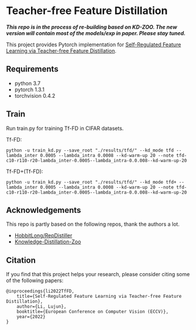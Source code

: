 # Teacher-free Feature Distillation
***This repo is in the process of re-building based on KD-ZOO. The new version will contain most of the models/exp in paper. Please stay tuned.***

This project provides Pytorch implementation for [Self-Regulated Feature Learning via Teacher-free Feature Distillation](https://lilujunai.github.io/Teacher-free-Distillation/).


## Requirements
- python 3.7
- pytorch 1.3.1
- torchvision 0.4.2



## Train 
Run train.py for training Tf-FD in CIFAR datasets. 

Tf-FD:

`python -u train_kd.py --save_root "./results/tfd/" --kd_mode tfd --lambda_inter 0.0005 --lambda_intra 0.0008 --kd-warm-up 20 --note tfd-c10-r110-r20-lambda_inter-0.0005--lambda_intra-0.0.008--kd-warm-up-20`

Tf-FD+(Tf-FD):

`python -u train_kd.py --save_root "./results/tfd/" --kd_mode tfd+ --lambda_inter 0.0005 --lambda_intra 0.0008 --kd-warm-up 20 --note tfd-c10-r110-r20-lambda_inter-0.0005--lambda_intra-0.0.008--kd-warm-up-20`

## Acknowledgements
This repo is partly based on the following repos, thank the authors a lot.
- [HobbitLong/RepDistiller](https://github.com/HobbitLong/RepDistiller)
- [Knowledge-Distillation-Zoo](https://github.com/AberHu/Knowledge-Distillation-Zoo)

## Citation
If you find that this project helps your research, please consider citing some of the following papers:

```
@inproceedings{li2022TfFD,
    title={Self-Regulated Feature Learning via Teacher-free Feature Distillation},
    author={Li, Lujun},
    booktitle={European Conference on Computer Vision (ECCV)},
    year={2022}
}
```

